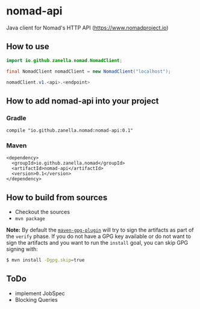nomad-api
==========

Java client for Nomad's HTTP API (https://www.nomadproject.io)

## How to use
```java
import io.github.zanella.nomad.NomadClient;

final NomadClient nomadClient = new NomadClient("localhost");

nomadClient.v1.<api>.<endpoint>
```


## How to add nomad-api into your project
### Gradle
```
compile "io.github.zanella.nomad:nomad-api:0.1"
```
### Maven
```
<dependency>
  <groupId>io.github.zanella.nomad</groupId>
  <artifactId>nomad-api</artifactId>
  <version>0.1</version>
</dependency>
```


## How to build from sources
* Checkout the sources
* `mvn package`

**Note:** By default the [`maven-gpg-plugin`](http://maven.apache.org/components/plugins/maven-gpg-plugin)
will try to sign the artifacts as part of the `verify` phase.
If you do not have a GPG key available or do not want to sign
the artifacts and you want to run the `install` goal, 
you can skip GPG signing with:

```bash
$ mvn install -Dgpg.skip=true
```

## ToDo

 - implement JobSpec
 - Blocking Queries
